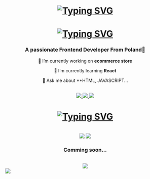 <!-- AUTHOR DAMIAN CZERWINSKY -->

<h1 align="center">
<a href="https://git.io/typing-svg"><img src="https://readme-typing-svg.herokuapp.com?font=Mulish&weight=600&size=30&duration=200&pause=500&color=025EF7&center=true&vCenter=true&random=false&width=500&lines=%F0%9F%91%8B;%E2%8C%A8%EF%B8%8F;%F0%9F%8F%80;%F0%9F%8D%94;%F0%9F%8C%8D;%F0%9F%92%BB;%F0%9F%8F%8B%EF%B8%8F;%F0%9F%92%A4" alt="Typing SVG" /></a>
</h1>

<h1 align="center">
  <!-- Want this effect ? ->| https://readme-typing-svg.herokuapp.com/demo/ |<- try this-->
  <a href="https://git.io/typing-svg"><img src="https://readme-typing-svg.herokuapp.com?font=Mulish&weight=600&size=30&pause=2000&color=025EF7&center=true&vCenter=true&random=false&width=500&lines=Hello+I'm+Damian+Czerwinsky%F0%9F%91%8B;I'm+Frontend+Developer+%F0%9F%9A%80" alt="Typing SVG" /></a></a>
</h1>

<h3 align="center">A passionate Frontend Developer From Poland📍</h3>

<div align="center">
 
 🔭 I’m currently working on **ecommerce store**
 
 🌱 I’m currently learning **React**

💬 Ask me about **HTML, JAVASCRIPT... 

 </div>

<br/>
<!-- AUTHOR DAMIAN CZERWINSKY -->
<div align="center"> 
  <a href="mailto:damianczerwinsky@gmail.com">
    <img src="https://img.shields.io/badge/Gmail-333333?style=for-the-badge&logo=gmail&logoColor=red" />
  </a>
  <a href="https://www.linkedin.com/in/damian-czerwi%C5%84ski-12560321b/" target="_blank">
    <img src="https://img.shields.io/badge/LinkedIn-0077B5?style=for-the-badge&logo=linkedin&logoColor=white" target="_blank" />
  </a>
  <a href="https://Damianchii.github.io/dist/index" target="_blank">
     <img src="https://img.shields.io/badge/Portfolio-FF5722?style=for-the-badge&logo=todoist&logoColor=white" target="_blank" />
  </a>
</div>
<!-- AUTHOR DAMIAN CZERWINSKY -->
<h1 align="center"><a href="https://git.io/typing-svg"><img src="https://readme-typing-svg.herokuapp.com?font=Mulish&duration=100&pause=1000000000000000&color=F2F704&center=true&vCenter=true&random=false&width=500&lines=%F0%9F%94%A7+Languages+and+Frameworks+%F0%9F%94%A7" alt="Typing SVG" /></a></h1>
<br/>
<div align="center">
    <img src="https://skillicons.dev/icons?i=react,bootstrap,html,css,vscode,github,tailwind,git,scss" />
    <img src="https://skillicons.dev/icons?i=javascript,nextjs" /><br>
 <h3 align="center"> Comming soon...</h3>
  <br/>
    <img src="https://skillicons.dev/icons?i=nodejs,typescript,nextjs,mysql,php" /><br>
</div>
<!-- AUTHOR DAMIAN CZERWINSKY -->
</div>
<img src="https://img.shields.io/badge/Javascript-333333?style=for-the-badge&logo=javascript&logoColor=red" />
